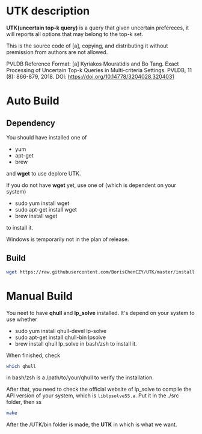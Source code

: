 # UTK description
__UTK(uncertain top-k query)__ is a query that given uncertain prefereces, it will reports all options that may belong to the top-k set.


This is the source code of [a], copying, and distributing it without premission from authors are not allowed.

PVLDB Reference Format:
[a] Kyriakos Mouratidis and Bo Tang. Exact Processing of Uncertain Top-k Queries in Multi-criteria Settings. PVLDB, 11 (8): 866-879, 2018.
DOI: https://doi.org/10.14778/3204028.3204031

# Auto Build

## Dependency

You should have installed one of
- yum
- apt-get
- brew

and __wget__ to use deplore UTK.

If you do not have __wget__ yet, use one of (which is dependent on your system)
- sudo yum install wget
- sudo apt-get install wget
- brew install wget

to install it.

Windows is temporarily not in the plan of release.

## Build 
```bash
wget https://raw.githubusercontent.com/BorisChenCZY/UTK/master/install.sh; sh install.sh
```

# Manual Build

You neet to have __qhull__ and __lp\_solve__ installed. It's depend on your system to use whether
- sudo yum install qhull-devel lp-solve
- sudo apt-get install qhull-bin lpsolve
- brew install qhull lp_solve
in bash/zsh to install it.

When finished, check 
```bash
which qhull
```
in bash/zsh is a /path/to/your/qhull to verify the installation.

After that, you need to check the official website of lp_solve to compile the API version of your system, which is `liblpsolve55.a`. Put it in the ./src folder, then ss
```bash
make
```

After the /UTK/bin folder is made, the __UTK__ in which is what we want.

